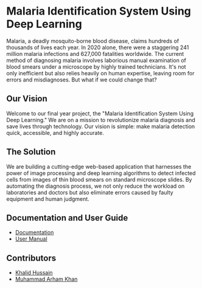 # Malaria Identification System Using Deep Learning
Malaria, a deadly mosquito-borne blood disease, claims hundreds of thousands of lives each year. In 2020 alone, there were a staggering 241 million malaria infections and 627,000 fatalities worldwide. The current method of diagnosing malaria involves laborious manual examination of blood smears under a microscope by highly trained technicians. It's not only inefficient but also relies heavily on human expertise, leaving room for errors and misdiagnoses.
But what if we could change that?

## Our Vision
Welcome to our final year project, the "Malaria Identification System Using Deep Learning." We are on a mission to revolutionize malaria diagnosis and save lives through technology. Our vision is simple: make malaria detection quick, accessible, and highly accurate. 
## The Solution

We are building a cutting-edge web-based application that harnesses the power of image processing and deep learning algorithms to detect infected cells from images of thin blood smears on standard microscope slides. By automating the diagnosis process, we not only reduce the workload on laboratories and doctors but also eliminate errors caused by faulty equipment and human judgment.

## Documentation and User Guide
- [Documentation](https://drive.google.com/file/d/140z31hW83SHYnrqMAkuv7DImIJaaEYuZ/view?usp=sharing)
- [User Manual](https://drive.google.com/file/d/10lof8BOd-59U1qoX1_HwLgsQxBYVelTL/view?usp=sharing)


## Contributors

- [Khalid Hussain](https://github.com/khalid-akhss19)
- [Muhammad Arham Khan](https://github.com/arham-kk)

